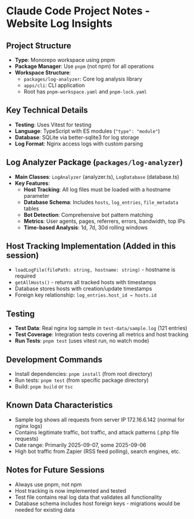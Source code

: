 # Claude Code Project Notes - Website Log Insights

## Project Structure
- **Type**: Monorepo workspace using pnpm
- **Package Manager**: Use `pnpm` (not npm) for all operations
- **Workspace Structure**:
  - `packages/log-analyzer`: Core log analysis library
  - `apps/cli`: CLI application
  - Root has `pnpm-workspace.yaml` and `pnpm-lock.yaml`

## Key Technical Details
- **Testing**: Uses Vitest for testing
- **Language**: TypeScript with ES modules (`"type": "module"`)
- **Database**: SQLite via better-sqlite3 for log storage
- **Log Format**: Nginx access logs with custom parsing

## Log Analyzer Package (`packages/log-analyzer`)
- **Main Classes**: `LogAnalyzer` (analyzer.ts), `LogDatabase` (database.ts)
- **Key Features**:
  - **Host Tracking**: All log files must be loaded with a hostname parameter
  - **Database Schema**: Includes `hosts`, `log_entries`, `file_metadata` tables
  - **Bot Detection**: Comprehensive bot pattern matching
  - **Metrics**: User agents, pages, referrers, errors, bandwidth, top IPs
  - **Time-based Analysis**: 1d, 7d, 30d rolling windows

## Host Tracking Implementation (Added in this session)
- `loadLogFile(filePath: string, hostname: string)` - hostname is required
- `getAllHosts()` - returns all tracked hosts with timestamps
- Database stores hosts with creation/update timestamps
- Foreign key relationship: `log_entries.host_id → hosts.id`

## Testing
- **Test Data**: Real nginx log sample in `test-data/sample.log` (121 entries)
- **Test Coverage**: Integration tests covering all metrics and host tracking
- **Run Tests**: `pnpm test` (uses vitest run, no watch mode)

## Development Commands
- Install dependencies: `pnpm install` (from root directory)
- Run tests: `pnpm test` (from specific package directory)
- Build: `pnpm build` or `tsc`

## Known Data Characteristics
- Sample log shows all requests from server IP 172.16.6.142 (normal for nginx logs)
- Contains legitimate traffic, bot traffic, and attack patterns (.php file requests)
- Date range: Primarily 2025-09-07, some 2025-09-06
- High bot traffic from Zapier (RSS feed polling), search engines, etc.

## Notes for Future Sessions
- Always use pnpm, not npm
- Host tracking is now implemented and tested
- Test file contains real log data that validates all functionality
- Database schema includes host foreign keys - migrations would be needed for existing data